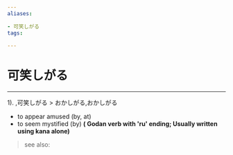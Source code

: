 ```yaml
---
aliases:
    
- 可笑しがる
tags:
    
---
```


# 可笑しがる
---
1).
,可笑しがる > おかしがる,おかしがる

- to appear amused (by, at)
- to seem mystified (by)
**( Godan verb with 'ru' ending; Usually written using kana alone)**
> see also: 
            